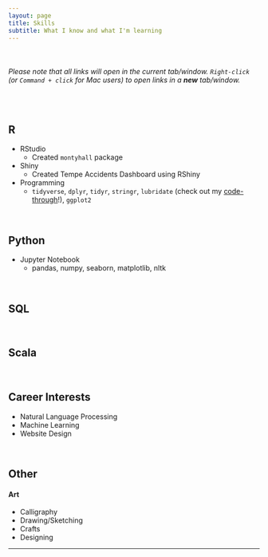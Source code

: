 ```yaml
---
layout: page
title: Skills
subtitle: What I know and what I'm learning
---
```


<br>

###### Please note that all links will open in the current tab/window. `Right-click` (or `Command + click` for Mac users) to open links in a **_new_** tab/window.

<br>

## R

* RStudio 
  - Created `montyhall` package
* Shiny
  - Created Tempe Accidents Dashboard using RShiny
* Programming
  - `tidyverse`, `dplyr`, `tidyr`, `stringr`, `lubridate` (check out my [code-through](https://niagara1000.github.io/lubridate_Oct8_v1.html)!), `ggplot2`

<br>

## Python

* Jupyter Notebook
  - pandas, numpy, seaborn, matplotlib, nltk
  
<br>

## SQL

<br>

## Scala

<br>

## Career Interests

* Natural Language Processing
* Machine Learning
* Website Design

<br>

## Other

#### Art

* Calligraphy
* Drawing/Sketching
* Crafts
* Designing

<hr>
